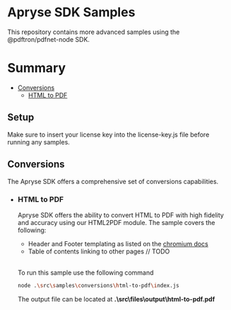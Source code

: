 # Apryse SDK Samples

This repository contains more advanced samples using the @pdftron/pdfnet-node SDK.

# Summary
- [Conversions](##converions)
  - [HTML to PDF]()

## Setup

Make sure to insert your license key into the license-key.js file before running any samples.

## **Conversions**

The Apryse SDK offers a comprehensive set of conversions capabilities. 

 - ### **HTML to PDF**
   Apryse SDK offers the ability to convert HTML to PDF with high fidelity and accuracy using our HTML2PDF module. The sample covers the following:

   -  Header and Footer templating as listed on the [chromium docs](https://chromedevtools.github.io/devtools-protocol/tot/Page/#method-printToPDF)
   - Table of contents linking to other pages // TODO

   <br />To run this sample use the following command
   ```bash
   node .\src\samples\conversions\html-to-pdf\index.js
   ```
   
   The output file can be located at **.\src\files\output\html-to-pdf.pdf**

